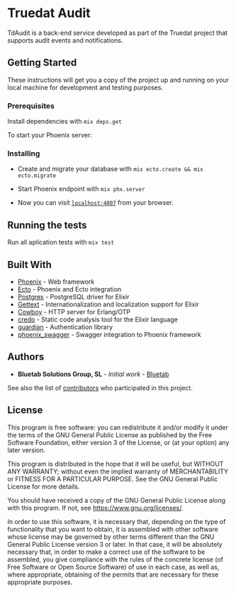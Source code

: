# Truedat Audit

TdAudit is a back-end service developed as part of the Truedat project that
supports audit events and notifications.

## Getting Started

These instructions will get you a copy of the project up and running on your local machine for development and testing purposes.

### Prerequisites

Install dependencies with `mix deps.get`

To start your Phoenix server:

### Installing

- Create and migrate your database with `mix ecto.create && mix ecto.migrate`
- Start Phoenix endpoint with `mix phx.server`

- Now you can visit [`localhost:4007`](http://localhost:4007) from your browser.

## Running the tests

Run all aplication tests with `mix test`

## Built With

- [Phoenix](http://www.phoenixframework.org/) - Web framework
- [Ecto](http://www.phoenixframework.org/) - Phoenix and Ecto integration
- [Postgrex](http://hexdocs.pm/postgrex/) - PostgreSQL driver for Elixir
- [Gettext](https://hexdocs.pm/gettext) - Internationalization and localization support for Elixir
- [Cowboy](https://ninenines.eu) - HTTP server for Erlang/OTP
- [credo](http://credo-ci.org/) - Static code analysis tool for the Elixir language
- [guardian](https://github.com/ueberauth/guardian) - Authentication library
- [phoenix_swagger](https://github.com/xerions/phoenix_swagger) - Swagger integration to Phoenix framework

## Authors

- **Bluetab Solutions Group, SL** - _Initial work_ - [Bluetab](http://www.bluetab.net)

See also the list of [contributors](https://github.com/bluetab/td-audit) who participated in this project.

## License

This program is free software: you can redistribute it and/or modify it under the terms of the GNU General Public License as published by the Free Software Foundation, either version 3 of the License, or (at your option) any later version.

This program is distributed in the hope that it will be useful, but WITHOUT ANY WARRANTY; without even the implied warranty of MERCHANTABILITY or FITNESS FOR A PARTICULAR PURPOSE. See the GNU General Public License for more details.

You should have received a copy of the GNU General Public License along with this program. If not, see https://www.gnu.org/licenses/.

In order to use this software, it is necessary that, depending on the type of functionality that you want to obtain, it is assembled with other software whose license may be governed by other terms different than the GNU General Public License version 3 or later. In that case, it will be absolutely necessary that, in order to make a correct use of the software to be assembled, you give compliance with the rules of the concrete license (of Free Software or Open Source Software) of use in each case, as well as, where appropriate, obtaining of the permits that are necessary for these appropriate purposes.
